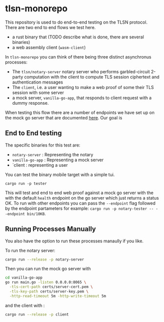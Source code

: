 # tlsn-monorepo
This repository is used to do end-to-end testing on the TLSN protocol.
There are two end to end flows we test here. 
- a rust binary that (TODO describe what is done, there are several binaries)
- a web assembly client (`wasm-client`) 

In `tlsn-monorepo` you can think of there being three distinct asynchronus processes:
- The `tlsn/notary-server` notary server who performs garbled-circuit 2-party computation with the client to compute TLS session ciphertext and authentication messages
- The `client`, i.e. a user wanting to make a web proof of some their TLS session with some server
- a mock server, `vanilla-go-app`, that responds to client request with a dummy response.

When testing this flow there are a number of endpoints we have set up on the mock go server that are documented [here](/vanilla-go-app/README.md). Our goal is 

## End to End testing
The specific binaries for this test are:
- `notary-server` : Representing the notary
- `vanilla-go-app` : Representing a mock server
- `client : representing a user

You can test the binary mobile target with a simple tui.
```
cargo run -p tester
```
This will test and end to end web proof against a mock go server with the with the default `health` endpoint on the go server which just returns a status OK.
To 
run with other endpoints you can pass the `--endpoint` flag  followed by the endpoint partameters for example: `cargo run -p notary-tester -- --endpoint bin/10KB`. 

## Running Processes Manually
You also have the option to run these processes manaully if you like.

To run the notary server:
```sh
cargo run --release -p notary-server
```

Then you can run the mock go server with
```sh
cd vanilla-go-app
go run main.go -listen 0.0.0.0:8065 \
  -tls-cert-path certs/server-cert.pem \
  -tls-key-path certs/server-key.pem \
  -http-read-timeout 5m -http-write-timeout 5m
```

and the client with :

```sh
cargo run --release -p client 
```